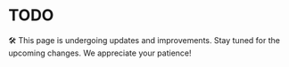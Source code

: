 # TODO

🛠️ This page is undergoing updates and improvements. Stay tuned for the upcoming changes. We appreciate your patience!
